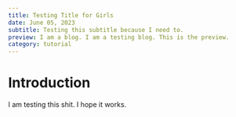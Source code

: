 ```yaml
---
title: Testing Title for Girls
date: June 05, 2023
subtitle: Testing this subtitle because I need to.
preview: I am a blog. I am a testing blog. This is the preview.
category: tutorial
---
```


# Introduction

I am testing this shit. I hope it works.
